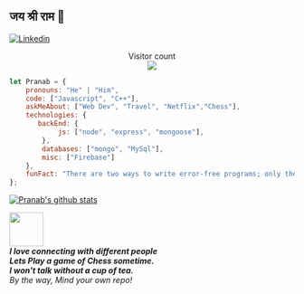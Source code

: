 ## जय श्री राम 🙏
[![Linkedin](https://img.shields.io/badge/-LinkedIn-222222?style=flat-square&logo=Linkedin&logoColor=white&link=https://www.linkedin.com/in/codepranab/)](https://www.linkedin.com/in/codepranab/)

<p align="center"> 
  Visitor count<br>
  <img src="https://profile-counter.glitch.me/pranab99/count.svg" />
</p>



```javascript
let Pranab = {
    pronouns: "He" | "Him",
    code: ["Javascript", "C++"],
    askMeAbout: ["Web Dev", "Travel", "Netflix","Chess"],
    technologies: {
       backEnd: {
            js: ["node", "express", "mongoose"],
        },
        databases: ["mongo", "MySql"],
        misc: ["Firebase"]
    },
    funFact: "There are two ways to write error-free programs; only the third one works"
};
```
[![Pranab's github stats](https://github-readme-stats.vercel.app/api?username=pranab99&show_icons=true&theme=merko&hide=["contribs","issues"])](https://github.com/pranab99)

<img src="https://media.giphy.com/media/LnQjpWaON8nhr21vNW/giphy.gif" width="60"> <br> <em><b>I love connecting with different people </b> <br>
  <b>Lets Play a game of Chess sometime.</b> <br>
  <b>I won't talk without a cup of tea.</b> <br>
  By the way, Mind your own repo!</em>

